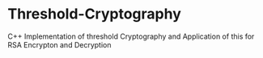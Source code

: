 # Threshold-Cryptography
C++ Implementation of threshold Cryptography and Application of this for RSA Encrypton and Decryption
